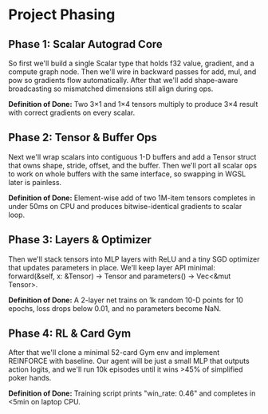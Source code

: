 # Project Phasing

## Phase 1: Scalar Autograd Core
So first we'll build a single Scalar type that holds f32 value, gradient, and a compute graph node. Then we'll wire in backward passes for add, mul, and pow so gradients flow automatically. After that we'll add shape-aware broadcasting so mismatched dimensions still align during ops.

**Definition of Done:** Two 3×1 and 1×4 tensors multiply to produce 3×4 result with correct gradients on every scalar.

## Phase 2: Tensor & Buffer Ops
Next we'll wrap scalars into contiguous 1-D buffers and add a Tensor struct that owns shape, stride, offset, and the buffer. Then we'll port all scalar ops to work on whole buffers with the same interface, so swapping in WGSL later is painless.

**Definition of Done:** Element-wise add of two 1M-item tensors completes in under 50ms on CPU and produces bitwise-identical gradients to scalar loop.

## Phase 3: Layers & Optimizer
Then we'll stack tensors into MLP layers with ReLU and a tiny SGD optimizer that updates parameters in place. We'll keep layer API minimal: forward(&self, x: &Tensor) -> Tensor and parameters() -> Vec<&mut Tensor>.

**Definition of Done:** A 2-layer net trains on 1k random 10-D points for 10 epochs, loss drops below 0.01, and no parameters become NaN.

## Phase 4: RL & Card Gym
After that we'll clone a minimal 52-card Gym env and implement REINFORCE with baseline. Our agent will be just a small MLP that outputs action logits, and we'll run 10k episodes until it wins >45% of simplified poker hands.

**Definition of Done:** Training script prints "win_rate: 0.46" and completes in <5min on laptop CPU.
